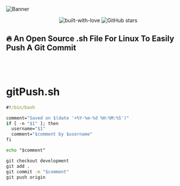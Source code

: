 ![Banner](https://capsule-render.vercel.app/api?type=waving&color=0:24ff62,100:34a354&height=200&text=gitPush.sh&&animation=fadeIn&fontColor=ffffff&fontAlignY=34)

<p align="center">
 <img src="https://img.shields.io/badge/Made%20With-Love-20a54c?style=for-the-badge" alt="built-with-love" />
 <img src="https://img.shields.io/github/stars/Frazix12/gitPush.bat?color=20a54c&style=for-the-badge" alt="GitHub stars" />
</p>

<p align="center">
 <h2>🔥 An Open Source <strong>.sh</strong> File For Linux To Easily Push A Git Commit</h2>
</p>
<br />
<br />

# gitPush.sh

```bat
#!/bin/bash

comment="Saved on $(date '+%Y-%m-%d %H:%M:%S')"
if [ -n "$1" ]; then
  username="$1"
  comment="$comment by $username"
fi

echo "$comment"

git checkout development
git add .
git commit -m "$comment"
git push origin

```
